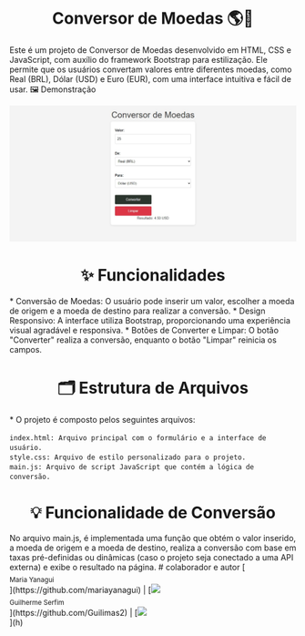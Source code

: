 <h1 align="center"> Conversor de Moedas 🌎💸</h1>
Este é um projeto de Conversor de Moedas desenvolvido em HTML, CSS e JavaScript, com auxílio do framework Bootstrap para estilização. Ele permite que os usuários convertam valores entre diferentes moedas, como Real (BRL), Dólar (USD) e Euro (EUR), com uma interface intuitiva e fácil de usar.
🖼️ Demonstração
<p align="center"> <img src="print.jpeg" alt="Exemplo do Conversor de Moedas" width="700"> </p>

<h1 align="center"> ✨ Funcionalidades</h1>
* Conversão de Moedas: O usuário pode inserir um valor, escolher a moeda de origem e a moeda de destino para realizar a conversão.
* Design Responsivo: A interface utiliza Bootstrap, proporcionando uma experiência visual agradável e responsiva.
* Botões de Converter e Limpar: O botão "Converter" realiza a conversão, enquanto o botão "Limpar" reinicia os campos.
<h1 align="center"> 🗂️ Estrutura de Arquivos</h1>
* O projeto é composto pelos seguintes arquivos:<br>

```index.html: Arquivo principal com o formulário e a interface de usuário.```<br>
```style.css: Arquivo de estilo personalizado para o projeto.```<br>
``main.js: Arquivo de script JavaScript que contém a lógica de conversão.``
<h1 align="center"> 💡 Funcionalidade de Conversão</h1>
No arquivo main.js, é implementada uma função que obtém o valor inserido, a moeda de origem e a moeda de destino, realiza a conversão com base em taxas pré-definidas ou dinâmicas (caso o projeto seja conectado a uma API externa) e exibe o resultado na página.
# colaborador e autor
 [<br><sub>Maria Yanagui<br> </sub>](https://github.com/mariayanagui) |  [<img loading="lazy" src="yanagui.jpg" width=115><br><sub>Guilherme Serfim<br></sub>](https://github.com/Guilimas2) |  [<img loading="lazy" src="guieu.jpg" width=115><br><sub></sub>](h) 
